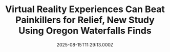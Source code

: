 ---
title: "Virtual Reality Experiences Can Beat Painkillers for Relief, New Study Using Oregon Waterfalls Finds"
date: 2025-08-15T11:29:13.000Z
category: Human Kindness
externalLink: "https://www.goodnewsnetwork.org/virtual-reality-experiences-can-beat-painkillers-for-relief-new-study-using-oregon-waterfalls-finds/"
image: ""
excerpt: "Virtual reality goggles and headsets absolutely exploded in the late twenty-teens, with products like the HTC Vive and Oculus offering incredible ways to experience video and gaming. Now, scientists are using VR experiences to study how the brain reacts to pain by showing participants breathtaking natural scenery while shocking them in the arm. Conducted at […] The post Virtual Reality…"
---